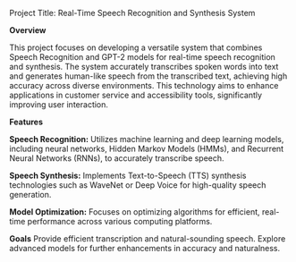Project Title: Real-Time Speech Recognition and Synthesis System

**Overview**

This project focuses on developing a versatile system that combines Speech Recognition and GPT-2 models for real-time speech recognition and synthesis. The system accurately transcribes spoken words into text and generates human-like speech from the transcribed text, achieving high accuracy across diverse environments. This technology aims to enhance applications in customer service and accessibility tools, significantly improving user interaction.

**Features**

**Speech Recognition:** Utilizes machine learning and deep learning models, including neural networks, Hidden Markov Models (HMMs), and Recurrent Neural Networks (RNNs), to accurately transcribe speech.

**Speech Synthesis:** Implements Text-to-Speech (TTS) synthesis technologies such as WaveNet or Deep Voice for high-quality speech generation.

**Model Optimization:** Focuses on optimizing algorithms for efficient, real-time performance across various computing platforms.

**Goals**
Provide efficient transcription and natural-sounding speech.
Explore advanced models for further enhancements in accuracy and naturalness.
